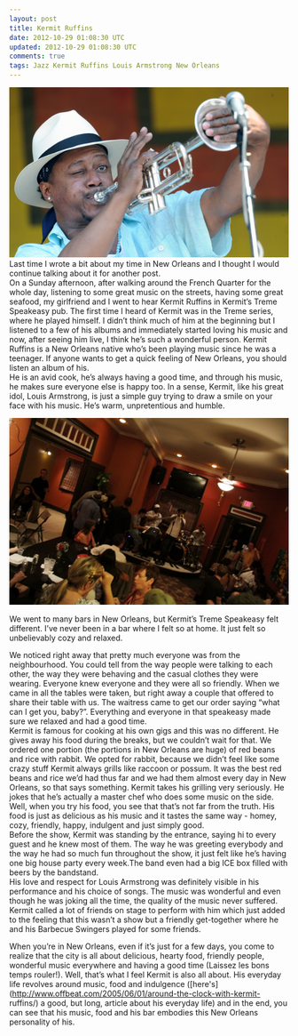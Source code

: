 ```yaml
---           
layout: post
title: Kermit Ruffins
date: 2012-10-29 01:08:30 UTC
updated: 2012-10-29 01:08:30 UTC
comments: true
tags: Jazz Kermit Ruffins Louis Armstrong New Orleans
---
```

  

  

  

![](/img/2Fgi2FKermit2BRuffins2B20112BNew2BOrleans2BJazz2BHeritage2BgJIrx1WbMf4l.jpg)
Last time I wrote a bit about my time in New Orleans
and I thought I would continue talking about it for another post.  
On a Sunday afternoon, after walking around the French Quarter for the whole
day, listening to some great music on the streets, having some great seafood,
my girlfriend and I went to hear Kermit Ruffins in Kermit’s Treme Speakeasy
pub. The first time I heard of Kermit was in the Treme series, where he played
himself. I didn’t think much of him at the beginning but I listened to a few
of his albums and immediately started loving his music and now, after seeing
him live, I think he’s such a wonderful person. Kermit Ruffins is a New
Orleans native who’s been playing music since he was a teenager. If anyone
wants to get a quick feeling of New Orleans, you should listen an album of
his.  
He is an avid cook, he’s always having a good time, and through his music, he
makes sure everyone else is happy too. In a sense, Kermit, like his great
idol, Louis Armstrong, is just a simple guy trying to draw a smile on your
face with his music. He’s warm, unpretentious and humble.  

![Kermit's Treme Speakeasy by Žan Anderle](/img/2F-jDShhHgBF2k2FUI3Vcx9yXnI2FAAAAAAAABOY2FFlPGlmHWLc82Fs16002F240912_0513.jpg)



We went to many bars in New Orleans, but Kermit’s Treme Speakeasy felt
different. I’ve never been in a bar where I felt so at home. It just felt so
unbelievably cozy and relaxed.  
  
 We noticed right away that pretty much everyone was from the neighbourhood.
You could tell from the way people were talking to each other, the way they
were behaving and the casual clothes they were wearing. Everyone knew everyone
and they were all so friendly. When we came in all the tables were taken, but
right away a couple that offered to share their table with us. The waitress
came to get our order saying “what can I get you, baby?”. Everything and
everyone in that speakeasy made sure we relaxed and had a good time.  
Kermit is famous for cooking at his own gigs and this was no different. He
gives away his food during the breaks, but we couldn’t wait for that. We
ordered one portion (the portions in New Orleans are huge) of red beans and
rice with rabbit. We opted for rabbit, because we didn’t feel like some crazy
stuff Kermit always grills like raccoon or possum. It was the best red beans
and rice we’d had thus far and we had them almost every day in New Orleans, so
that says something. Kermit takes his grilling very seriously. He jokes that
he’s actually a master chef who does some music on the side. Well, when you
try his food, you see that that’s not far from the truth. His food is just as
delicious as his music and it tastes the same way - homey, cozy, friendly,
happy, indulgent and just simply good.  
Before the show, Kermit was standing by the entrance, saying hi to every guest
and he knew most of them. The way he was greeting everybody and the way he had
so much fun throughout the show, it just felt like he’s having one big house
party every week.The band even had a big ICE box filled with beers by the
bandstand.  
His love and respect for Louis Armstrong was definitely visible in his
performance and his choice of songs. The music was wonderful and even though
he was joking all the time, the quality of the music never suffered. Kermit
called a lot of friends on stage to perform with him which just added to the
feeling that this wasn’t a show but a friendly get-together where he and his
Barbecue Swingers played for some friends.  
  
When you’re in New Orleans, even if it’s just for a few days, you come to
realize that the city is all about delicious, hearty food, friendly people,
wonderful music everywhere and having a good time (Laissez les bons temps
rouler!). Well, that’s what I feel Kermit is also all about. His everyday life
revolves around music, food and indulgence
([here's](http://www.offbeat.com/2005/06/01/around-the-clock-with-kermit-
ruffins/) a good, but long, article about his everyday life) and in the end,
you can see that his music, food and his bar embodies this New Orleans
personality of his.

